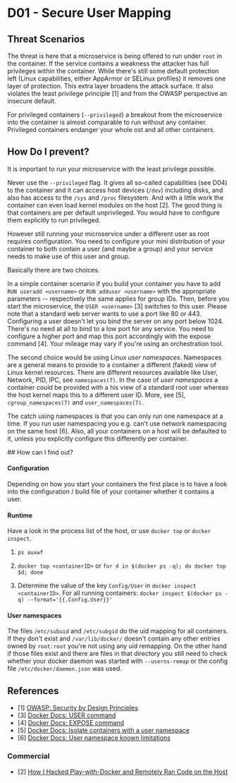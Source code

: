 # D01 - Secure User Mapping


## Threat Scenarios

The threat is here that a microservice is being offered to run under `root` in the container. If the service contains a weakness the attacker has full privileges within the container. While there's still some default protection left (Linux capabilities, either AppArmor or SELinux profiles) it removes one layer of protection. This extra layer broadens the attack surface. It also violates the least privilege principle [1] and from the OWASP perspective an insecure default.

For privileged containers (`--privileged`) a breakout from the microservice into the container is almost comparable to run without any container. Privileged containers endanger your whole ost and all other containers.


## How Do I prevent?

It is important to run your microservice with the least privilege possible.

Never use the `--privileged` flag. It gives all so-called capabilities (see D04) to the container and it can access host devices (`/dev`) including disks, and also has access to the `/sys` and `/proc` filesystem. And with a little work the container can even load kernel modules on the host [2]. The good thing is that containers are per default unprivileged. You would have to configure them explicitly to run privileged.

However still running your microservice under a different user as root requires configuration. You need to configure your mini distribution of your container to both contain a user (and maybe a group) and your service needs to make use of this user and group.

Basically there are two choices.

In a simple container scenario if you build your container you have to add `RUN useradd <username>` or `RUN adduser <username>` with the appropriate parameters -- respectively the same applies for group IDs. Then, before you start the microservice, the `USER <username>` [3] switches to this user. Please note that a standard web server wants to use a port like 80 or 443. Configuring a user doesn't let you bind the server on any port below 1024. There's no need at all to bind to a low port for any service. You need to configure a higher port and map this port accordingly with the expose command [4]. Your mileage may vary if you're using an orchestration tool.

The second choice would be using Linux *user namespaces*. Namespaces are a general means to provide to a container a different (faked) view of Linux kernel resources. There are different resources available like User, Network, PID, IPC, see `namespaces(7)`. In the case of *user namespaces* a container could be provided with a his view of a standard root user whereas the host kernel maps this to a different user ID. More, see [5], `cgroup_namespaces(7)` and `user_namespaces(7)`.

The catch using namespaces is that you can only run one namespace at a time. If you run user namespacing you e.g. can't use network namespacing on the same host [6]. Also, all your containers on a host will be defaulted to it, unless you explicitly configure this differently per container.

<pagebreak/>
## How can I find out?

#### Configuration

Depending on how you start your containers the first place is to have a look into the configuration / build file of your container whether it contains a user.

#### Runtime

Have a look in the process list of the host, or use `docker top` or `docker inspect`.

1) `ps auxwf`

2) `docker top <containerID>` or `for d in $(docker ps -q); do docker top $d; done`

3) Determine the value of the key `Config/User` in `docker inspect <containerID>`. For all running containers: `docker inspect $(docker ps -q) --format='{{.Config.User}}'`

#### User namespaces

The files `/etc/subuid` and `/etc/subgid` do the uid mapping for all containers. If they don't exist and `/var/lib/docker/` doesn't contain
any other entries owned by `root:root` you're not using any uid remapping. On the other hand if those files exist and there are files in that directory you still need to check whether your docker daemon was started with `--userns-remap` or the config file `/etc/docker/daemon.json` was used.



## References
* [1] [OWASP: Security by Design Principles](https://www.owasp.org/index.php/Security_by_Design_Principles#Principle_of_Least_privilege)
* [3] [Docker Docs: USER command](https://docs.docker.com/engine/reference/builder/#user)
* [4] [Docker Docs: EXPOSE command](https://docs.docker.com/engine/reference/builder/#expose)
* [5] [Docker Docs: Isolate containers with a user namespace](https://docs.docker.com/engine/security/userns-remap/)
* [6] [Docker Docs: User namespace known limitations](https://docs.docker.com/engine/security/userns-remap/#user-namespace-known-restrictions)

### Commercial

* [2] [How I Hacked Play-with-Docker and Remotely Ran Code on the Host](https://www.cyberark.com/threat-research-blog/how-i-hacked-play-with-docker-and-remotely-ran-code-on-the-host/)
